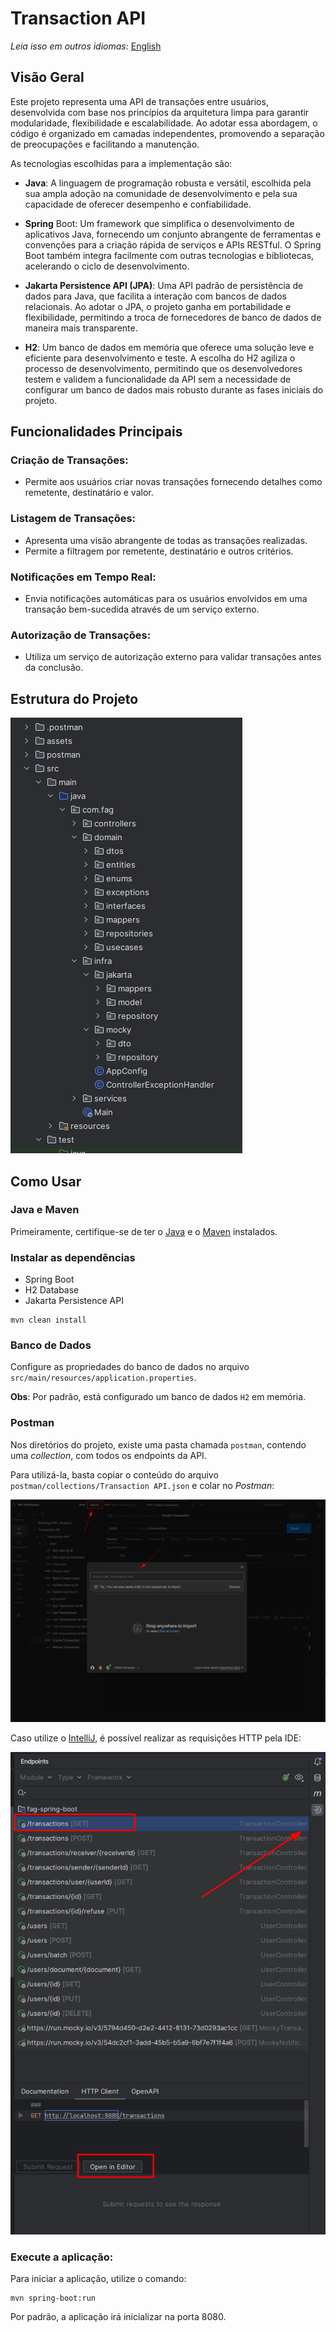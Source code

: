 # Transaction API

_Leia isso em outros idiomas_:
[English](README.en-US.md)

## Visão Geral

Este projeto representa uma API de transações entre usuários, desenvolvida com base nos princípios da arquitetura limpa para garantir modularidade, flexibilidade e escalabilidade. Ao adotar essa abordagem, o código é organizado em camadas independentes, promovendo a separação de preocupações e facilitando a manutenção.

As tecnologias escolhidas para a implementação são:

- **Java**: A linguagem de programação robusta e versátil, escolhida pela sua ampla adoção na comunidade de desenvolvimento e pela sua capacidade de oferecer desempenho e confiabilidade.


- **Spring** Boot: Um framework que simplifica o desenvolvimento de aplicativos Java, fornecendo um conjunto abrangente de ferramentas e convenções para a criação rápida de serviços e APIs RESTful. O Spring Boot também integra facilmente com outras tecnologias e bibliotecas, acelerando o ciclo de desenvolvimento.


- **Jakarta Persistence API (JPA)**: Uma API padrão de persistência de dados para Java, que facilita a interação com bancos de dados relacionais. Ao adotar o JPA, o projeto ganha em portabilidade e flexibilidade, permitindo a troca de fornecedores de banco de dados de maneira mais transparente.


- **H2**: Um banco de dados em memória que oferece uma solução leve e eficiente para desenvolvimento e teste. A escolha do H2 agiliza o processo de desenvolvimento, permitindo que os desenvolvedores testem e validem a funcionalidade da API sem a necessidade de configurar um banco de dados mais robusto durante as fases iniciais do projeto.

## Funcionalidades Principais

### Criação de Transações:

- Permite aos usuários criar novas transações fornecendo detalhes como remetente, destinatário e valor.

### Listagem de Transações:

- Apresenta uma visão abrangente de todas as transações realizadas.
- Permite a filtragem por remetente, destinatário e outros critérios.

### Notificações em Tempo Real:

- Envia notificações automáticas para os usuários envolvidos em uma transação bem-sucedida através de um serviço externo.

### Autorização de Transações:

- Utiliza um serviço de autorização externo para validar transações antes da conclusão.

## Estrutura do Projeto

![img.png](assets/img.png)

## Como Usar

### Java e Maven

Primeiramente, certifique-se de ter o [Java](https://www.oracle.com/java/technologies/downloads/) e o
[Maven](https://maven.apache.org/download.cgi) instalados.

### Instalar as dependências

- Spring Boot
- H2 Database
- Jakarta Persistence API

```
mvn clean install
```

### Banco de Dados

Configure as propriedades do banco de dados no arquivo `src/main/resources/application.properties`.

**Obs**: Por padrão, está configurado um banco de dados `H2` em memória.

### Postman

Nos diretórios do projeto, existe uma pasta chamada `postman`, contendo uma _collection_, com todos os endpoints da API.

Para utilizá-la, basta copiar o conteúdo do arquivo `postman/collections/Transaction API.json` e colar no _Postman_:

![img1.png](assets/img1.png)

Caso utilize o [IntelliJ](https://www.jetbrains.com/idea/), é possível realizar as requisições HTTP pela IDE:

![img2.png](assets/img2.png)

### Execute a aplicação:

Para iniciar a aplicação, utilize o comando:

```
mvn spring-boot:run
```

Por padrão, a aplicação irá inicializar na porta 8080.
